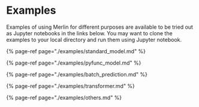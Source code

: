 <!-- page-title: Example Model Workflows -->
# Examples

Examples of using Merlin for different purposes are available to be tried out as Jupyter notebooks in the links below.
You may want to clone the examples to your local directory and run them using Jupyter notebook.

{% page-ref page="./examples/standard_model.md" %}

{% page-ref page="./examples/pyfunc_model.md" %}

{% page-ref page="./examples/batch_prediction.md" %}

{% page-ref page="./examples/transformer.md" %}

{% page-ref page="./examples/others.md" %}